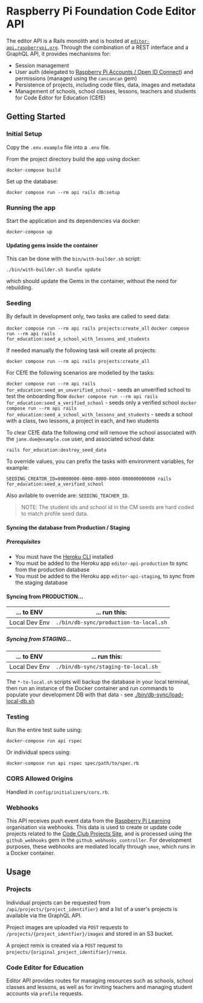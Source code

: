 # Raspberry Pi Foundation Code Editor API

The editor API is a Rails monolith and is hosted at [`editor-api.raspberrypi.org`](https://editor-api.raspberrypi.org/). Through the combination of a REST interface and a GraphQL API, it provides mechanisms for:

- Session management
- User auth (delegated to [Raspberry Pi Accounts / Open ID Connect](https://github.com/RaspberryPiFoundation/profile)) and permissions (managed using the `cancancan` gem)
- Persistence of projects, including code files, data, images and metadata
- Management of schools, school classes, lessons, teachers and students for Code Editor for Education (CEfE)

## Getting Started

### Initial Setup

Copy the `.env.example` file into a `.env` file.

From the project directory build the app using docker:

```
docker-compose build
```

Set up the database:

```
docker compose run --rm api rails db:setup
```

### Running the app

Start the application and its dependencies via docker:

```
docker-compose up
```

#### Updating gems inside the container

This can be done with the `bin/with-builder.sh` script:

```
./bin/with-builder.sh bundle update
```

which should update the Gems in the container, without the need for rebuilding.

### Seeding

By default in development only, two tasks are called to seed data:

`docker compose run --rm api rails projects:create_all`
`docker compose run --rm api rails for_education:seed_a_school_with_lessons_and_students`

If needed manually the following task will create all projects:

`docker compose run --rm api rails projects:create_all`

For CEfE the following scenarios are modelled by the tasks:

`docker compose run --rm api rails for_education:seed_an_unverified_school` - seeds an unverified school to test the onboarding flow
`docker compose run --rm api rails for_education:seed_a_verified_school` - seeds only a verified school
`docker compose run --rm api rails for_education:seed_a_school_with_lessons_and_students` - seeds a school with a class, two lessons, a project in each, and two students

To clear CEfE data the following cmd will remove the school associated with the `jane.doe@example.com` user, and associated school data:

`rails for_education:destroy_seed_data`

To override values, you can prefix the tasks with environment variables, for example:

`SEEDING_CREATOR_ID=00000000-0000-0000-0000-000000000000 rails for_education:seed_a_verified_school`

Also avilable to override are: `SEEDING_TEACHER_ID`.

> NOTE: The student ids and school id in the CM seeds are hard coded to match profile seed data.

#### Syncing the database from Production / Staging

##### Prerequisites

- You must have the [Heroku CLI](https://devcenter.heroku.com/articles/heroku-cli) installed
- You must be added to the Heroku app `editor-api-production` to sync from the production database
- You must be added to the Heroku app `editor-api-staging`, to sync from the staging database

#### Syncing from PRODUCTION...

| ... to ENV    | ... run this:                          |
| ------------- | -------------------------------------- |
| Local Dev Env | `./bin/db-sync/production-to-local.sh` |

##### Syncing from STAGING...

| ... to ENV    | ... run this:                       |
| ------------- | ----------------------------------- |
| Local Dev Env | `./bin/db-sync/staging-to-local.sh` |

The `*-to-local.sh` scripts will backup the database in your local terminal, then run an instance of the Docker container and run commands to populate your development DB with that data - see [./bin/db-sync/load-local-db.sh](./bin/db-sync/load-local-db.sh)

### Testing

Run the entire test suite using:

```
docker-compose run api rspec
```

Or individual specs using:

```
docker-compose run api rspec spec/path/to/spec.rb
```

### CORS Allowed Origins

Handled in `config/initializers/cors.rb`.

### Webhooks

This API receives push event data from the [Raspberry Pi Learning](https://github.com/raspberrypilearning) organisation via webhooks. This data is used to create or update code projects related to the [Code Club Projects Site](https://projects.raspberrypi.org), and is processed using the `github_webhooks` gem in the `github_webhooks_controller`. For development purposes, these webhooks are mediated locally through `smee`, which runs in a Docker container.

## Usage

### Projects

Individual projects can be requested from `/api/projects/{project_identifier}` and a list of a user's projects is available via the GraphQL API.

Project images are uploaded via `POST` requests to `/projects/{project_identfier}/images` and stored in an S3 bucket.

A project remix is created via a `POST` request to `projects/{original_project_identifier}/remix`.

### Code Editor for Education

Editor API provides routes for managing resources such as schools, school classes and lessons, as well as for inviting teachers and managing student accounts via `profile` requests.

